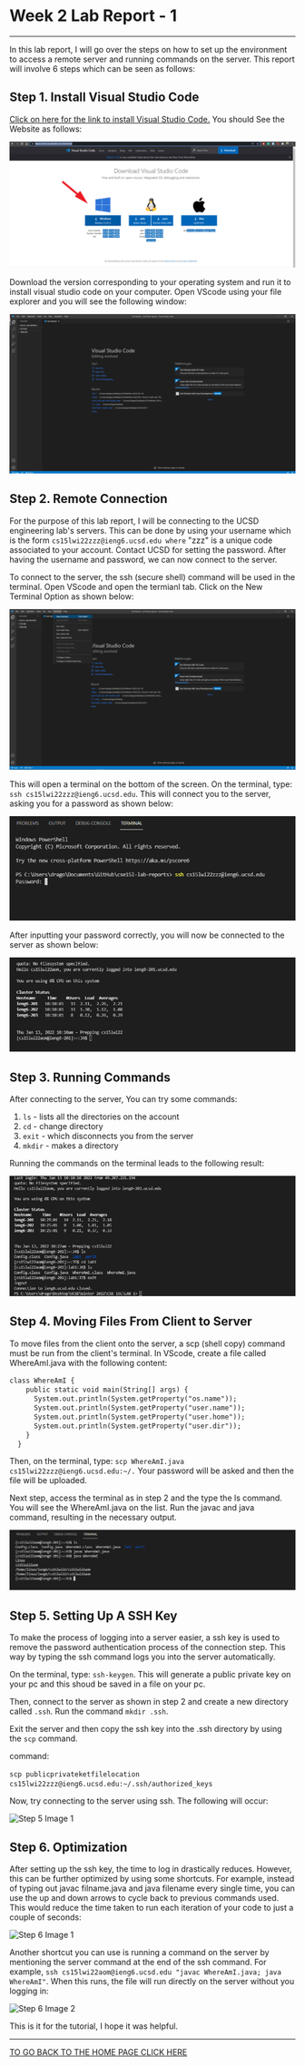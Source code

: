 # Week 2 Lab Report - 1
***
In this lab report, I will go over the steps on how to set up the environment to access a remote server and running commands on the server. This report will involve 6 steps which can be seen as follows:

## Step 1. Install Visual Studio Code

[Click on here for the link to install Visual Studio Code.](https://code.visualstudio.com/download) You should See the Website as follows:

![Step 1 Image 1](../images/lab-report-week-2/step1_1.png)

Download the version corresponding to your operating system and run it to install visual studio code on your computer. Open VScode using your file explorer and you will see the following window:

![Step 1 Image 2](../images/lab-report-week-2/step1_2.png)

## Step 2. Remote Connection

For the purpose of this lab report, I will be connecting to the UCSD engineering lab's servers. This can be done by using your username which is the form ```cs15lwi22zzz@ieng6.ucsd.edu where``` "zzz" is a unique code associated to your account. Contact UCSD for setting the password. After having the username and password, we can now connect to the server.

To connect to the server, the ssh (secure shell) command will be used in the terminal. Open VScode and open the termianl tab. Click on the New Terminal Option as shown below:

![Step 2 Image 1](../images/lab-report-week-2/step2_1.png)

This will open a terminal on the bottom of the screen. On the terminal, type: ```ssh cs15lwi22zzz@ieng6.ucsd.edu```. This will connect you to the server, asking you for a password as shown below:

![Step 2 Image 2](../images/lab-report-week-2/step2_2.png)

After inputting your password correctly, you will now be connected to the server as shown below:

![Step 2 Image 3](../images/lab-report-week-2/step2_3.png)

## Step 3. Running Commands

After connecting to the server, You can try some commands:
1. ```ls``` - lists all the directories on the account
2. ```cd``` - change directory
3. ```exit``` - which disconnects you from the server
4. ```mkdir``` - makes a directory

Running the commands on the terminal leads to the following result:

![Step 3 Image 1](../images/lab-report-week-2/step3_1.png)

## Step 4. Moving Files From Client to Server

To move files from the client onto the server, a scp (shell copy) command must be run from the client's terminal. In VScode, create a file called WhereAmI.java with the following content:
```
class WhereAmI {
    public static void main(String[] args) {
      System.out.println(System.getProperty("os.name"));
      System.out.println(System.getProperty("user.name"));
      System.out.println(System.getProperty("user.home"));
      System.out.println(System.getProperty("user.dir"));
    }
  }
 ```

Then, on the terminal, type: ```scp WhereAmI.java cs15lwi22zzz@ieng6.ucsd.edu:~/.``` Your password will be asked and then the file will be uploaded.

Next step, access the terminal as in step 2 and the type the ls command. You will see the WhereAmI.java on the list. Run the javac and java command, resulting in the necessary output.

![Step 4 Image 1](../images/lab-report-week-2/step4_1.png)

## Step 5. Setting Up A SSH Key

To make the process of logging into a server easier, a ssh key is used to remove the password authentication process of the connection step. This way by typing the ssh command  logs you into the server automatically.

On the terminal, type: ```ssh-keygen```. This will generate a public private key on your pc and this shoud be saved in a file on your pc.

Then, connect to the server as shown in step 2 and create a new directory called ```.ssh```. Run the command ```mkdir .ssh```.

Exit the server and then copy the ssh key into the .ssh directory by using the ```scp``` command.

command:

```scp publicprivateketfilelocation cs15lwi22zzz@ieng6.ucsd.edu:~/.ssh/authorized_keys```


Now, try connecting to the server using ssh. The following will occur:

![Step 5 Image 1](../images/lab-report-week-2/step5_1.png)

## Step 6. Optimization

After setting up the ssh key, the time to log in drastically reduces. However, this can be further optimized by using some shortcuts. For example, instead of typing out javac filname.java and java filename every single time, you can use the up and down arrows to cycle back to previous commands used. This would reduce the time taken to run each iteration of your code to just a couple of seconds:

![Step 6 Image 1](../images/lab-report-week-2/Step6_1.gif)

Another shortcut you can use is running a command on the server by mentioning the server command at the end of the ssh command. For example, ```ssh cs15lwi22aom@ieng6.ucsd.edu "javac WhereAmI.java; java WhereAmI"```. When this runs, the file will run directly on the server without you logging in:

![Step 6 Image 2](../images/lab-report-week-2/step6_1.png)

This is it for the tutorial, I hope it was helpful.

***

[TO GO BACK TO THE HOME PAGE CLICK HERE](https://advaithravishankar.github.io/cse15l-lab-reports/)













